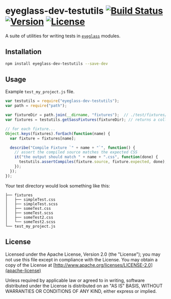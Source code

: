 # eyeglass-dev-testutils [![Build Status][travis-ci-badge]][travis-ci] [![Version][npm-version-badge]][npm-version] [![License][license-badge]][license]

A suite of utilities for writing tests in [`eyeglass`][eyeglass] modules.

## Installation

```sh
npm install eyeglass-dev-testutils --save-dev
```

## Usage

Example `test_my_project.js` file.

```js
var testutils = require("eyeglass-dev-testutils");
var path = require("path");

var fixtureDir = path.join(__dirname, "fixtures");  // ./test/fixtures/
var fixtures = testutils.getSassFixtures(fixtureDir); // returns a collection of test fixtures

// for each fixture...
Object.keys(fixtures).forEach(function(name) {
  var fixture = fixtures[name];

  describe("Compile Fixture `" + name + "`", function() {
    // assert the compiled source matches the expected CSS
    it("the output should match " + name + ".css", function(done) {
      testutils.assertCompiles(fixture.source, fixture.expected, done);
    });
  });
});
```

Your test directory would look something like this:

```
├── fixtures
│   ├── simpleTest.css
│   ├── simpleTest.scss
│   ├── someTest.css
│   ├── someTest.scss
│   ├── someTest2.css
│   └── someTest2.scss
└── test_my_project.js
```

## License

Licensed under the Apache License, Version 2.0 (the "License"); you may not use this file except in compliance with the License. You may obtain a copy of the License at [http://www.apache.org/licenses/LICENSE-2.0](apache-license)

Unless required by applicable law or agreed to in writing, software distributed under the License is distributed on an "AS IS" BASIS, WITHOUT WARRANTIES OR CONDITIONS OF ANY KIND, either express or implied.



[travis-ci]: https://travis-ci.org/sass-eyeglass/eyeglass-dev-testutils
[travis-ci-badge]: https://img.shields.io/travis/sass-eyeglass/eyeglass-dev-testutils?style=flat-square
[npm-version]: https://www.npmjs.com/package/eyeglass-dev-testutils
[npm-version-badge]: https://img.shields.io/npm/v/eyeglass-dev-testutils.svg?style=flat-square
[license]: ./LICENSE
[license-badge]: https://img.shields.io/npm/l/eyeglass-dev-testutils.svg?style=flat-square
[eyeglass]: https://github.com/sass-eyeglass/eyeglass
[apache-license]: http://www.apache.org/licenses/LICENSE-2.0